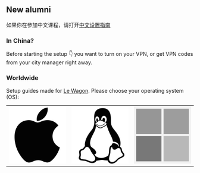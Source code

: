 ## New alumni

如果你在参加中文课程，请打开<a href="README.cn.md">中文设置指南</a>

### In China?

Before starting the setup :point_down: you want to turn on your VPN, or get VPN codes from your city manager right away.

### Worldwide

Setup guides made for [Le Wagon](https://www.lewagon.com). Please choose your operating system (OS):

<table>
  <tr>
    <td>
      <a href="macOS.md">
        <img src="images/apple.png" alt="macOS" />
      </a>
    </td>
    <td>
      <a href="UBUNTU.md">
        <img src="images/linux.png" alt="Ubuntu" />
      </a>
    </td>
    <td>
      <a href="WINDOWS.md">
        <img src="images/windows.png" alt="Windows">
      </a>
    </td>
  </tr>
</table>
